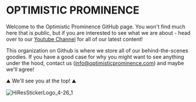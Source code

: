 # OPTIMISTIC PROMINENCE

Welcome to the Optimistic Prominence GitHub page. You won't find much here that is public, but if you are interested to see what we are about - head over to our [Youtube Channel](https://www.youtube.com/c/OptimisticProminence) for all of our latest content!

This organization on Github is where we store all of our behind-the-scenes goodies. If you have a good case for why you might want to see anything under the hood, contact us (info@optimisticprominence.com) and maybe we'll agree!

:mountain: We'll see you at the top! :mountain:
<!--

**Here are some ideas to get you started:**

🙋‍♀️ A short introduction - what is your organization all about?
🌈 Contribution guidelines - how can the community get involved?
👩‍💻 Useful resources - where can the community find your docs? Is there anything else the community should know?
🍿 Fun facts - what does your team eat for breakfast?
🧙 Remember, you can do mighty things with the power of [Markdown](https://docs.github.com/github/writing-on-github/getting-started-with-writing-and-formatting-on-github/basic-writing-and-formatting-syntax)
-->
![HiResStickerLogo_4-26_1](https://user-images.githubusercontent.com/50721990/206835957-6fa94fdf-daa4-441d-b89a-a15fac181819.png)
